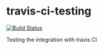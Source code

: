 # travis-ci-testing
[![Build Status](https://travis-ci.com/GodaProjects/travis-ci-testing-node.svg?branch=master)](https://travis-ci.com/GodaProjects/travis-ci-testing-node)

Testing the integration with travis CI
